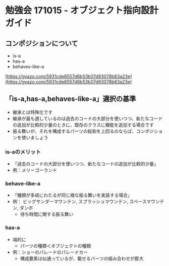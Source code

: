 # 勉強会 171015 - オブジェクト指向設計ガイド

## コンポジションについて

- is-a
- has-a
- behaves-like-a

[https://gyazo.com/5931cde8557d6b53b07d93078b83a23e](https://gyazo.com/5931cde8557d6b53b07d93078b83a23e)

## 「is-a,has-a,behaves-like-a」選択の基準

- 継承とは特殊化です
- 継承が最も適しているのは過去のコードの大部分を使いつつ、新たなコードの追加が比較的少量のときに、既存のクラスに機能を追加する場合です
- 振る舞いが、それを構成するパーツの総和を上回るのならば、コンポジションを使いましょう

### is-aのメリット
- 「過去のコードの大部分を使いつつ、新たなコードの追加が比較的少量」
- 例：メリーゴーランド

### behave-like-a
- 「種類が多岐にわたるが同じ様な振る舞いを実装する場合」
- 例： ビッグサンダーマウンテン, スプラッシュマウンテン, スペースマウンテン, ダンボ
  - 待ち時間に関する振る舞い
  
### has-a
- 端的に
  - パーツの種類＜オブジェクトの種類
- 例：ショーのパレードのパレードカー
  - 構成要素は似通っているが、載せるパーツの組み合わせが膨大
